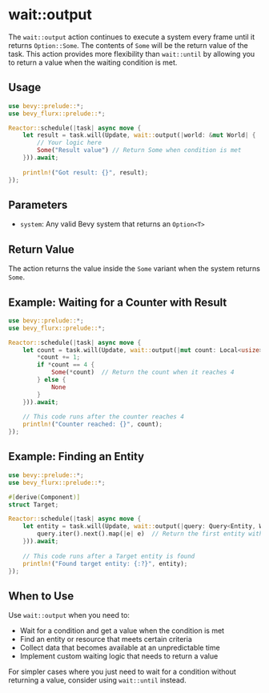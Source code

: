 # wait::output

The `wait::output` action continues to execute a system every frame until it returns `Option::Some`. The contents of `Some` will be the return value of the task. This action provides more flexibility than `wait::until` by allowing you to return a value when the waiting condition is met.

## Usage

```rust
use bevy::prelude::*;
use bevy_flurx::prelude::*;

Reactor::schedule(|task| async move {
    let result = task.will(Update, wait::output(|world: &mut World| {
        // Your logic here
        Some("Result value") // Return Some when condition is met
    })).await;
    
    println!("Got result: {}", result);
});
```

## Parameters

- `system`: Any valid Bevy system that returns an `Option<T>`

## Return Value

The action returns the value inside the `Some` variant when the system returns `Some`.

## Example: Waiting for a Counter with Result

```rust
use bevy::prelude::*;
use bevy_flurx::prelude::*;

Reactor::schedule(|task| async move {
    let count = task.will(Update, wait::output(|mut count: Local<usize>| {
        *count += 1;
        if *count == 4 {
            Some(*count)  // Return the count when it reaches 4
        } else {
            None
        }
    })).await;
    
    // This code runs after the counter reaches 4
    println!("Counter reached: {}", count);
});
```

## Example: Finding an Entity

```rust
use bevy::prelude::*;
use bevy_flurx::prelude::*;

#[derive(Component)]
struct Target;

Reactor::schedule(|task| async move {
    let entity = task.will(Update, wait::output(|query: Query<Entity, With<Target>>| {
        query.iter().next().map(|e| e)  // Return the first entity with Target component
    })).await;
    
    // This code runs after a Target entity is found
    println!("Found target entity: {:?}", entity);
});
```

## When to Use

Use `wait::output` when you need to:
- Wait for a condition and get a value when the condition is met
- Find an entity or resource that meets certain criteria
- Collect data that becomes available at an unpredictable time
- Implement custom waiting logic that needs to return a value

For simpler cases where you just need to wait for a condition without returning a value, consider using `wait::until` instead.
